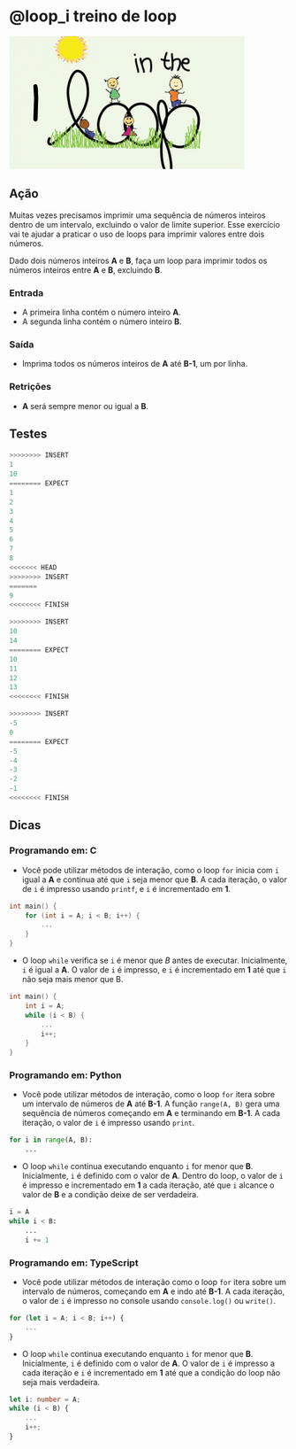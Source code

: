 # @loop_i treino de loop

![_](cover.jpg)

## Ação

Muitas vezes precisamos imprimir uma sequência de números inteiros dentro de um intervalo, excluindo o valor de limite superior. Esse exercício vai te ajudar a praticar o uso de loops para imprimir valores entre dois números.

Dado dois números inteiros **A** e **B**, faça um loop para imprimir todos os números inteiros entre **A** e **B**, excluindo **B**.

### Entrada

- A primeira linha contém o número inteiro **A**.
- A segunda linha contém o número inteiro **B**.

### Saída

- Imprima todos os números inteiros de **A** até **B-1**, um por linha.

### Retrições

- **A** será sempre menor ou igual a **B**.

## Testes

```py
>>>>>>>> INSERT
1
10
======== EXPECT
1
2
3
4
5
6
7
8
<<<<<<< HEAD
>>>>>>>> INSERT
=======
9
<<<<<<<< FINISH
```

```py
>>>>>>>> INSERT
10
14
======== EXPECT
10
11
12
13
<<<<<<<< FINISH
```

```py
>>>>>>>> INSERT
-5
0
======== EXPECT
-5
-4
-3
-2
-1
<<<<<<<< FINISH

```

## Dicas

### Programando em: C

- Você pode utilizar métodos de interação, como o loop `for` inicia com `i` igual a **A** e continua até que `i` seja menor que **B**. A cada iteração, o valor de `i` é impresso usando `printf`, e `i` é incrementado em **1**.

```c
int main() {
    for (int i = A; i < B; i++) {
        ...
    }
}
```

- O loop `while` verifica se `i` é menor que *B* antes de executar. Inicialmente, `i` é igual a **A**. O valor de `i` é impresso, e `i` é incrementado em **1** até que `i` não seja mais menor que B.

```C
int main() {
    int i = A;
    while (i < B) {
        ...
        i++;
    }
}
```

### Programando em: Python

- Você pode utilizar métodos de interação, como o loop `for` itera sobre um intervalo de números de **A** até **B-1**. A função `range(A, B)` gera uma sequência de números começando em **A** e terminando em **B-1**. A cada iteração, o valor de `i` é impresso usando `print`.

```py
for i in range(A, B):
    ...
```

- O loop `while` continua executando enquanto `i` for menor que **B**. Inicialmente, `i` é definido com o valor de  **A**. Dentro do loop, o valor de `i` é impresso e incrementado em **1** a cada iteração, até que `i` alcance o valor de **B** e a condição deixe de ser verdadeira.

```py
i = A
while i < B:
    ...
    i += 1
```

### Programando em: TypeScript

- Você pode utilizar métodos de interação como o loop `for` itera sobre um intervalo de números, começando em **A** e indo até **B-1**. A cada iteração, o valor de `i` é impresso no console usando `console.log()` ou `write()`.

```ts
for (let i = A; i < B; i++) {
    ...
}
```

- O loop `while` continua executando enquanto `i` for menor que **B**. Inicialmente, `i` é definido com o valor de **A**. O valor de `i` é impresso a cada iteração e `i` é incrementado em **1** até que a condição do loop não seja mais verdadeira.

```ts
let i: number = A;
while (i < B) {
    ...
    i++;
}
```
